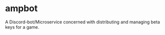 # ampbot

A Discord-bot/Microservice concerned with distributing and managing beta keys for a game.
